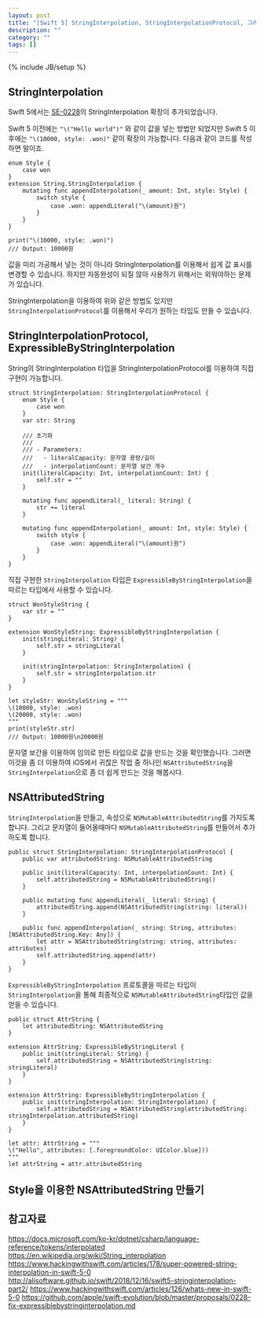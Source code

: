 ```yaml
---
layout: post
title: "[Swift 5] StringInterpolation, StringInterpolationProtocol, 그리고 NSAttributedString"
description: ""
category: ""
tags: []
---
```

{% include JB/setup %}

## StringInterpolation

Swift 5에서는 [SE-0228](https://github.com/apple/swift-evolution/blob/master/proposals/0228-fix-expressiblebystringinterpolation.md)의 StringInterpolation 확장이 추가되었습니다.

Swift 5 이전에는 `"\("Hello world")"` 와 같이 값을 넣는 방법만 되었지만 Swift 5 이후에는 `"\(10000, style: .won)"` 같이 확장이 가능합니다. 다음과 같이 코드를 작성하면 말이죠.

```
enum Style {
    case won
}
extension String.StringInterpolation {
    mutating func appendInterpolation(_ amount: Int, style: Style) {
        switch style {
            case .won: appendLiteral("\(amount)원")
        }
    }
}

print("\(10000, style: .won)")
/// Output: 10000원
```

값을 미리 가공해서 넣는 것이 아니라 StringInterpolation를 이용해서 쉽게 값 표시를 변경할 수 있습니다. 하지만 자동완성이 되질 않아 사용하기 위해서는 외워야하는 문제가 있습니다.

StringInterpolation을 이용하여 위와 같은 방법도 있지만 `StringInterpolationProtocol`를 이용해서 우리가 원하는 타입도 만들 수 있습니다.

## StringInterpolationProtocol, ExpressibleByStringInterpolation

String의 StringInterpolation 타입을 StringInterpolationProtocol를 이용하여 직접 구현이 가능합니다.

```
struct StringInterpolation: StringInterpolationProtocol {
    enum Style {
        case won
    }
    var str: String
    
    /// 초기화
    ///
    /// - Parameters:
    ///   - literalCapacity: 문자열 용량/길이
    ///   - interpolationCount: 문자열 보간 개수
    init(literalCapacity: Int, interpolationCount: Int) {
        self.str = ""
    }
    
    mutating func appendLiteral(_ literal: String) {
        str += literal
    }
    
    mutating func appendInterpolation(_ amount: Int, style: Style) {
        switch style {
            case .won: appendLiteral("\(amount)원")
        }
    }
}
```

직접 구현한 `StringInterpolation` 타입은 `ExpressibleByStringInterpolation`을 따르는 타입에서 사용할 수 있습니다.

```
struct WonStyleString {
    var str = ""
}

extension WonStyleString: ExpressibleByStringInterpolation {
    init(stringLiteral: String) {
        self.str = stringLiteral
    }

    init(stringInterpolation: StringInterpolation) {
        self.str = stringInterpolation.str
    }
}

let styleStr: WonStyleString = """
\(10000, style: .won)
\(20000, style: .won)
"""
print(styleStr.str)
/// Output: 10000원\n20000원
```

문자열 보간을 이용하여 임의로 만든 타입으로 값을 만드는 것을 확인했습니다. 그러면 이것을 좀 더 이용하여 iOS에서 귀찮은 작업 중 하나인 `NSAttributedString`을 `StringInterpolation`으로 좀 더 쉽게 만드는 것을 해봅시다.

## NSAttributedString

`StringInterpolation`을 만들고, 속성으로 `NSMutableAttributedString`를 가지도록 합니다. 그리고 문자열이 들어올때마다 `NSMutableAttributedString`를 만들어서 추가하도록 합니다.

```
public struct StringInterpolation: StringInterpolationProtocol {
    public var attributedString: NSMutableAttributedString

    public init(literalCapacity: Int, interpolationCount: Int) {
        self.attributedString = NSMutableAttributedString()
    }

    public mutating func appendLiteral(_ literal: String) {
        attributedString.append(NSAttributedString(string: literal))
    }

    public func appendInterpolation(_ string: String, attributes: [NSAttributedString.Key: Any]) {
        let attr = NSAttributedString(string: string, attributes: attributes)
        self.attributedString.append(attr)
    }
}
```

`ExpressibleByStringInterpolation` 프로토콜을 따르는 타입이 `StringInterpolation`을 통해 최종적으로 `NSMutableAttributedString`타입인 값을 얻을 수 있습니다.

```
public struct AttrString {
    let attributedString: NSAttributedString
}

extension AttrString: ExpressibleByStringLiteral {
    public init(stringLiteral: String) {
        self.attributedString = NSAttributedString(string: stringLiteral)
    }
}

extension AttrString: ExpressibleByStringInterpolation {
    public init(stringInterpolation: StringInterpolation) {
        self.attributedString = NSAttributedString(attributedString: stringInterpolation.attributedString)
    }
}

let attr: AttrString = """
\("Hello", attributes: [.foregroundColor: UIColor.blue]))
"""
let attrString = attr.attributedString
```

## Style을 이용한 NSAttributedString 만들기



## 참고자료

https://docs.microsoft.com/ko-kr/dotnet/csharp/language-reference/tokens/interpolated
https://en.wikipedia.org/wiki/String_interpolation
https://www.hackingwithswift.com/articles/178/super-powered-string-interpolation-in-swift-5-0
http://alisoftware.github.io/swift/2018/12/16/swift5-stringinterpolation-part2/
https://www.hackingwithswift.com/articles/126/whats-new-in-swift-5-0
https://github.com/apple/swift-evolution/blob/master/proposals/0228-fix-expressiblebystringinterpolation.md